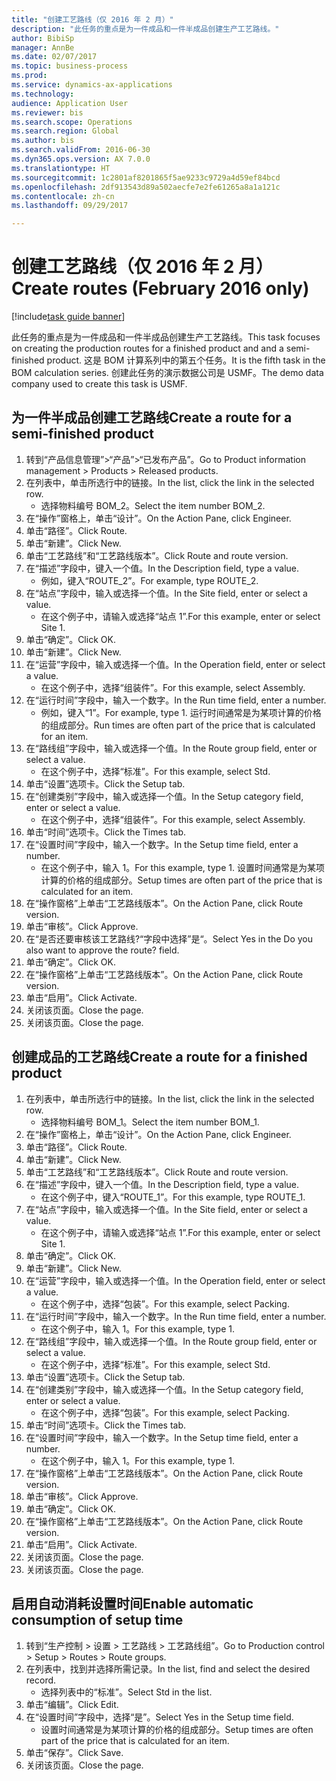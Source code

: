 ```yaml
--- 
title: "创建工艺路线（仅 2016 年 2 月）"
description: "此任务的重点是为一件成品和一件半成品创建生产工艺路线。"
author: BibiSp
manager: AnnBe
ms.date: 02/07/2017
ms.topic: business-process
ms.prod: 
ms.service: dynamics-ax-applications
ms.technology: 
audience: Application User
ms.reviewer: bis
ms.search.scope: Operations
ms.search.region: Global
ms.author: bis
ms.search.validFrom: 2016-06-30
ms.dyn365.ops.version: AX 7.0.0
ms.translationtype: HT
ms.sourcegitcommit: 1c2801af8201865f5ae9233c9729a4d59ef84bcd
ms.openlocfilehash: 2df913543d89a502aecfe7e2fe61265a8a1a121c
ms.contentlocale: zh-cn
ms.lasthandoff: 09/29/2017

---
```

# <a name="create-routes-february-2016-only"></a><span data-ttu-id="0f08c-103">创建工艺路线（仅 2016 年 2 月）</span><span class="sxs-lookup"><span data-stu-id="0f08c-103">Create routes (February 2016 only)</span></span>

[!include[task guide banner](../../includes/task-guide-banner.md)]

<span data-ttu-id="0f08c-104">此任务的重点是为一件成品和一件半成品创建生产工艺路线。</span><span class="sxs-lookup"><span data-stu-id="0f08c-104">This task focuses on creating the production routes for a finished product and and a semi-finished product.</span></span> <span data-ttu-id="0f08c-105">这是 BOM 计算系列中的第五个任务。</span><span class="sxs-lookup"><span data-stu-id="0f08c-105">It is the fifth task in the BOM calculation series.</span></span> <span data-ttu-id="0f08c-106">创建此任务的演示数据公司是 USMF。</span><span class="sxs-lookup"><span data-stu-id="0f08c-106">The demo data company used to create this task is USMF.</span></span>


## <a name="create-a-route-for-a-semi-finished-product"></a><span data-ttu-id="0f08c-107">为一件半成品创建工艺路线</span><span class="sxs-lookup"><span data-stu-id="0f08c-107">Create a route for a semi-finished product</span></span>
1. <span data-ttu-id="0f08c-108">转到“产品信息管理”>“产品”>“已发布产品”。</span><span class="sxs-lookup"><span data-stu-id="0f08c-108">Go to Product information management > Products > Released products.</span></span>
2. <span data-ttu-id="0f08c-109">在列表中，单击所选行中的链接。</span><span class="sxs-lookup"><span data-stu-id="0f08c-109">In the list, click the link in the selected row.</span></span>
    * <span data-ttu-id="0f08c-110">选择物料编号 BOM_2。</span><span class="sxs-lookup"><span data-stu-id="0f08c-110">Select the item number BOM_2.</span></span>  
3. <span data-ttu-id="0f08c-111">在“操作”窗格上，单击“设计”。</span><span class="sxs-lookup"><span data-stu-id="0f08c-111">On the Action Pane, click Engineer.</span></span>
4. <span data-ttu-id="0f08c-112">单击“路径”。</span><span class="sxs-lookup"><span data-stu-id="0f08c-112">Click Route.</span></span>
5. <span data-ttu-id="0f08c-113">单击“新建”。</span><span class="sxs-lookup"><span data-stu-id="0f08c-113">Click New.</span></span>
6. <span data-ttu-id="0f08c-114">单击“工艺路线”和“工艺路线版本”。</span><span class="sxs-lookup"><span data-stu-id="0f08c-114">Click Route and route version.</span></span>
7. <span data-ttu-id="0f08c-115">在“描述”字段中，键入一个值。</span><span class="sxs-lookup"><span data-stu-id="0f08c-115">In the Description field, type a value.</span></span>
    * <span data-ttu-id="0f08c-116">例如，键入“ROUTE_2”。</span><span class="sxs-lookup"><span data-stu-id="0f08c-116">For example, type ROUTE_2.</span></span>  
8. <span data-ttu-id="0f08c-117">在“站点”字段中，输入或选择一个值。</span><span class="sxs-lookup"><span data-stu-id="0f08c-117">In the Site field, enter or select a value.</span></span>
    * <span data-ttu-id="0f08c-118">在这个例子中，请输入或选择“站点 1”.</span><span class="sxs-lookup"><span data-stu-id="0f08c-118">For this example, enter or select Site 1.</span></span>  
9. <span data-ttu-id="0f08c-119">单击“确定”。</span><span class="sxs-lookup"><span data-stu-id="0f08c-119">Click OK.</span></span>
10. <span data-ttu-id="0f08c-120">单击“新建”。</span><span class="sxs-lookup"><span data-stu-id="0f08c-120">Click New.</span></span>
11. <span data-ttu-id="0f08c-121">在“运营”字段中，输入或选择一个值。</span><span class="sxs-lookup"><span data-stu-id="0f08c-121">In the Operation field, enter or select a value.</span></span>
    * <span data-ttu-id="0f08c-122">在这个例子中，选择“组装件”。</span><span class="sxs-lookup"><span data-stu-id="0f08c-122">For this example, select Assembly.</span></span>  
12. <span data-ttu-id="0f08c-123">在“运行时间”字段中，输入一个数字。</span><span class="sxs-lookup"><span data-stu-id="0f08c-123">In the Run time field, enter a number.</span></span>
    * <span data-ttu-id="0f08c-124">例如，键入“1”。</span><span class="sxs-lookup"><span data-stu-id="0f08c-124">For example, type 1.</span></span> <span data-ttu-id="0f08c-125">运行时间通常是为某项计算的价格的组成部分。</span><span class="sxs-lookup"><span data-stu-id="0f08c-125">Run times are often part of the price that is calculated for an item.</span></span>  
13. <span data-ttu-id="0f08c-126">在“路线组”字段中，输入或选择一个值。</span><span class="sxs-lookup"><span data-stu-id="0f08c-126">In the Route group field, enter or select a value.</span></span>
    * <span data-ttu-id="0f08c-127">在这个例子中，选择“标准”。</span><span class="sxs-lookup"><span data-stu-id="0f08c-127">For this example, select Std.</span></span>  
14. <span data-ttu-id="0f08c-128">单击“设置”选项卡。</span><span class="sxs-lookup"><span data-stu-id="0f08c-128">Click the Setup tab.</span></span>
15. <span data-ttu-id="0f08c-129">在“创建类别”字段中，输入或选择一个值。</span><span class="sxs-lookup"><span data-stu-id="0f08c-129">In the Setup category field, enter or select a value.</span></span>
    * <span data-ttu-id="0f08c-130">在这个例子中，选择“组装件”。</span><span class="sxs-lookup"><span data-stu-id="0f08c-130">For this example, select Assembly.</span></span>  
16. <span data-ttu-id="0f08c-131">单击“时间”选项卡。</span><span class="sxs-lookup"><span data-stu-id="0f08c-131">Click the Times tab.</span></span>
17. <span data-ttu-id="0f08c-132">在“设置时间”字段中，输入一个数字。</span><span class="sxs-lookup"><span data-stu-id="0f08c-132">In the Setup time field, enter a number.</span></span>
    * <span data-ttu-id="0f08c-133">在这个例子中，输入 1。</span><span class="sxs-lookup"><span data-stu-id="0f08c-133">For this example, type 1.</span></span> <span data-ttu-id="0f08c-134">设置时间通常是为某项计算的价格的组成部分。</span><span class="sxs-lookup"><span data-stu-id="0f08c-134">Setup times are often part of the price that is calculated for an item.</span></span>  
18. <span data-ttu-id="0f08c-135">在“操作窗格”上单击“工艺路线版本”。</span><span class="sxs-lookup"><span data-stu-id="0f08c-135">On the Action Pane, click Route version.</span></span>
19. <span data-ttu-id="0f08c-136">单击“审核”。</span><span class="sxs-lookup"><span data-stu-id="0f08c-136">Click Approve.</span></span>
20. <span data-ttu-id="0f08c-137">在“是否还要审核该工艺路线?“字段中选择”是“。</span><span class="sxs-lookup"><span data-stu-id="0f08c-137">Select Yes in the Do you also want to approve the route? field.</span></span>
21. <span data-ttu-id="0f08c-138">单击“确定”。</span><span class="sxs-lookup"><span data-stu-id="0f08c-138">Click OK.</span></span>
22. <span data-ttu-id="0f08c-139">在“操作窗格”上单击“工艺路线版本”。</span><span class="sxs-lookup"><span data-stu-id="0f08c-139">On the Action Pane, click Route version.</span></span>
23. <span data-ttu-id="0f08c-140">单击“启用”。</span><span class="sxs-lookup"><span data-stu-id="0f08c-140">Click Activate.</span></span>
24. <span data-ttu-id="0f08c-141">关闭该页面。</span><span class="sxs-lookup"><span data-stu-id="0f08c-141">Close the page.</span></span>
25. <span data-ttu-id="0f08c-142">关闭该页面。</span><span class="sxs-lookup"><span data-stu-id="0f08c-142">Close the page.</span></span>

## <a name="create-a-route-for-a-finished-product"></a><span data-ttu-id="0f08c-143">创建成品的工艺路线</span><span class="sxs-lookup"><span data-stu-id="0f08c-143">Create a route for a finished product</span></span>
1. <span data-ttu-id="0f08c-144">在列表中，单击所选行中的链接。</span><span class="sxs-lookup"><span data-stu-id="0f08c-144">In the list, click the link in the selected row.</span></span>
    * <span data-ttu-id="0f08c-145">选择物料编号 BOM_1。</span><span class="sxs-lookup"><span data-stu-id="0f08c-145">Select the item number BOM_1.</span></span>  
2. <span data-ttu-id="0f08c-146">在“操作”窗格上，单击“设计”。</span><span class="sxs-lookup"><span data-stu-id="0f08c-146">On the Action Pane, click Engineer.</span></span>
3. <span data-ttu-id="0f08c-147">单击“路径”。</span><span class="sxs-lookup"><span data-stu-id="0f08c-147">Click Route.</span></span>
4. <span data-ttu-id="0f08c-148">单击“新建”。</span><span class="sxs-lookup"><span data-stu-id="0f08c-148">Click New.</span></span>
5. <span data-ttu-id="0f08c-149">单击“工艺路线”和“工艺路线版本”。</span><span class="sxs-lookup"><span data-stu-id="0f08c-149">Click Route and route version.</span></span>
6. <span data-ttu-id="0f08c-150">在“描述”字段中，键入一个值。</span><span class="sxs-lookup"><span data-stu-id="0f08c-150">In the Description field, type a value.</span></span>
    * <span data-ttu-id="0f08c-151">在这个例子中，键入“ROUTE_1”。</span><span class="sxs-lookup"><span data-stu-id="0f08c-151">For this example, type ROUTE_1.</span></span>  
7. <span data-ttu-id="0f08c-152">在“站点”字段中，输入或选择一个值。</span><span class="sxs-lookup"><span data-stu-id="0f08c-152">In the Site field, enter or select a value.</span></span>
    * <span data-ttu-id="0f08c-153">在这个例子中，请输入或选择“站点 1”.</span><span class="sxs-lookup"><span data-stu-id="0f08c-153">For this example, enter or select Site 1.</span></span>  
8. <span data-ttu-id="0f08c-154">单击“确定”。</span><span class="sxs-lookup"><span data-stu-id="0f08c-154">Click OK.</span></span>
9. <span data-ttu-id="0f08c-155">单击“新建”。</span><span class="sxs-lookup"><span data-stu-id="0f08c-155">Click New.</span></span>
10. <span data-ttu-id="0f08c-156">在“运营”字段中，输入或选择一个值。</span><span class="sxs-lookup"><span data-stu-id="0f08c-156">In the Operation field, enter or select a value.</span></span>
    * <span data-ttu-id="0f08c-157">在这个例子中，选择“包装”。</span><span class="sxs-lookup"><span data-stu-id="0f08c-157">For this example, select Packing.</span></span>  
11. <span data-ttu-id="0f08c-158">在“运行时间”字段中，输入一个数字。</span><span class="sxs-lookup"><span data-stu-id="0f08c-158">In the Run time field, enter a number.</span></span>
    * <span data-ttu-id="0f08c-159">在这个例子中，输入 1。</span><span class="sxs-lookup"><span data-stu-id="0f08c-159">For this example, type 1.</span></span>  
12. <span data-ttu-id="0f08c-160">在“路线组”字段中，输入或选择一个值。</span><span class="sxs-lookup"><span data-stu-id="0f08c-160">In the Route group field, enter or select a value.</span></span>
    * <span data-ttu-id="0f08c-161">在这个例子中，选择“标准”。</span><span class="sxs-lookup"><span data-stu-id="0f08c-161">For this example, select Std.</span></span>  
13. <span data-ttu-id="0f08c-162">单击“设置”选项卡。</span><span class="sxs-lookup"><span data-stu-id="0f08c-162">Click the Setup tab.</span></span>
14. <span data-ttu-id="0f08c-163">在“创建类别”字段中，输入或选择一个值。</span><span class="sxs-lookup"><span data-stu-id="0f08c-163">In the Setup category field, enter or select a value.</span></span>
    * <span data-ttu-id="0f08c-164">在这个例子中，选择“包装”。</span><span class="sxs-lookup"><span data-stu-id="0f08c-164">For this example, select Packing.</span></span>  
15. <span data-ttu-id="0f08c-165">单击“时间”选项卡。</span><span class="sxs-lookup"><span data-stu-id="0f08c-165">Click the Times tab.</span></span>
16. <span data-ttu-id="0f08c-166">在“设置时间”字段中，输入一个数字。</span><span class="sxs-lookup"><span data-stu-id="0f08c-166">In the Setup time field, enter a number.</span></span>
    * <span data-ttu-id="0f08c-167">在这个例子中，输入 1。</span><span class="sxs-lookup"><span data-stu-id="0f08c-167">For this example, type 1.</span></span>  
17. <span data-ttu-id="0f08c-168">在“操作窗格”上单击“工艺路线版本”。</span><span class="sxs-lookup"><span data-stu-id="0f08c-168">On the Action Pane, click Route version.</span></span>
18. <span data-ttu-id="0f08c-169">单击“审核”。</span><span class="sxs-lookup"><span data-stu-id="0f08c-169">Click Approve.</span></span>
19. <span data-ttu-id="0f08c-170">单击“确定”。</span><span class="sxs-lookup"><span data-stu-id="0f08c-170">Click OK.</span></span>
20. <span data-ttu-id="0f08c-171">在“操作窗格”上单击“工艺路线版本”。</span><span class="sxs-lookup"><span data-stu-id="0f08c-171">On the Action Pane, click Route version.</span></span>
21. <span data-ttu-id="0f08c-172">单击“启用”。</span><span class="sxs-lookup"><span data-stu-id="0f08c-172">Click Activate.</span></span>
22. <span data-ttu-id="0f08c-173">关闭该页面。</span><span class="sxs-lookup"><span data-stu-id="0f08c-173">Close the page.</span></span>
23. <span data-ttu-id="0f08c-174">关闭该页面。</span><span class="sxs-lookup"><span data-stu-id="0f08c-174">Close the page.</span></span>

## <a name="enable-automatic-consumption-of-setup-time"></a><span data-ttu-id="0f08c-175">启用自动消耗设置时间</span><span class="sxs-lookup"><span data-stu-id="0f08c-175">Enable automatic consumption of setup time</span></span>
1. <span data-ttu-id="0f08c-176">转到“生产控制 > 设置 > 工艺路线 > 工艺路线组”。</span><span class="sxs-lookup"><span data-stu-id="0f08c-176">Go to Production control > Setup > Routes > Route groups.</span></span>
2. <span data-ttu-id="0f08c-177">在列表中，找到并选择所需记录。</span><span class="sxs-lookup"><span data-stu-id="0f08c-177">In the list, find and select the desired record.</span></span>
    * <span data-ttu-id="0f08c-178">选择列表中的“标准”。</span><span class="sxs-lookup"><span data-stu-id="0f08c-178">Select Std in the list.</span></span>  
3. <span data-ttu-id="0f08c-179">单击“编辑”。</span><span class="sxs-lookup"><span data-stu-id="0f08c-179">Click Edit.</span></span>
4. <span data-ttu-id="0f08c-180">在“设置时间”字段中，选择“是”。</span><span class="sxs-lookup"><span data-stu-id="0f08c-180">Select Yes in the Setup time field.</span></span>
    * <span data-ttu-id="0f08c-181">设置时间通常是为某项计算的价格的组成部分。</span><span class="sxs-lookup"><span data-stu-id="0f08c-181">Setup times are often part of the price that is calculated for an item.</span></span>  
5. <span data-ttu-id="0f08c-182">单击“保存”。</span><span class="sxs-lookup"><span data-stu-id="0f08c-182">Click Save.</span></span>
6. <span data-ttu-id="0f08c-183">关闭该页面。</span><span class="sxs-lookup"><span data-stu-id="0f08c-183">Close the page.</span></span>


